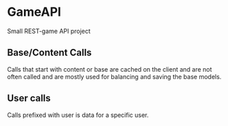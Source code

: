 # GameAPI
Small REST-game API project

## Base/Content Calls
Calls that start with content or base are cached on the client and are not often called and are mostly used for balancing and saving the base models.

## User calls
Calls prefixed with user is data for a specific user.
